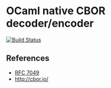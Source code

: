 OCaml native CBOR decoder/encoder
=================================

[![Build Status](https://travis-ci.com/ygrek/ocaml-cbor.svg?branch=master)](https://travis-ci.com/ygrek/ocaml-cbor)

References
----------

* [RFC 7049](https://tools.ietf.org/html/rfc7049)
* http://cbor.io/
